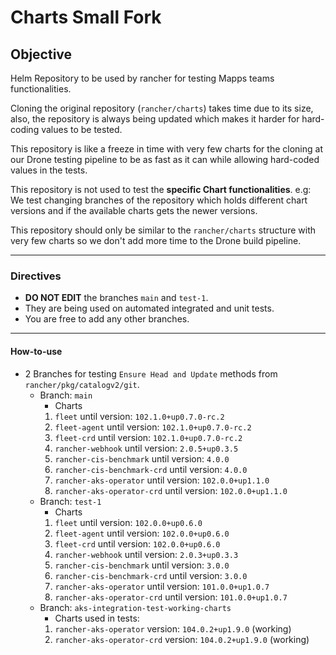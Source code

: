 # Charts Small Fork

## Objective

Helm Repository to be used by rancher for testing Mapps teams functionalities.

Cloning the original repository (`rancher/charts`) takes time due to its size,
also, the repository is always being updated which makes it harder for hard-coding values to be tested.

This repository is like a freeze in time with very few charts for the cloning at our Drone testing pipeline to be as fast as it can while allowing hard-coded values in the tests.

This repository is not used to test the **specific Chart functionalities**.
e.g: We test changing branches of the repository which holds different chart versions and if the available charts gets the newer versions.

This repository should only be similar to the `rancher/charts` structure with very few charts so we don't add more time to the Drone build pipeline.

---

### Directives

- **DO NOT EDIT** the branches `main` and `test-1`.
- They are being used on automated integrated and unit tests.
- You are free to add any other branches.

---

#### How-to-use

- 2 Branches for testing `Ensure Head and Update` methods from `rancher/pkg/catalogv2/git`.
    - Branch: `main`
        - Charts
        1. `fleet` until version: `102.1.0+up0.7.0-rc.2`
        2. `fleet-agent` until version: `102.1.0+up0.7.0-rc.2`
        3. `fleet-crd` until version: `102.1.0+up0.7.0-rc.2`
        4. `rancher-webhook` until version: `2.0.5+up0.3.5`
        5. `rancher-cis-benchmark` until version: `4.0.0`
        6. `rancher-cis-benchmark-crd` until version: `4.0.0`
        7. `rancher-aks-operator` until version: `102.0.0+up1.1.0`
        8. `rancher-aks-operator-crd` until version: `102.0.0+up1.1.0`
    - Branch: `test-1`
        - Charts
        1. `fleet` until version: `102.0.0+up0.6.0`
        2. `fleet-agent` until version: `102.0.0+up0.6.0`
        3. `fleet-crd` until version: `102.0.0+up0.6.0`
        4. `rancher-webhook` until version: `2.0.3+up0.3.3`
        5. `rancher-cis-benchmark` until version: `3.0.0`
        6. `rancher-cis-benchmark-crd` until version: `3.0.0`
        7. `rancher-aks-operator` until version: `101.0.0+up1.0.7`
        8. `rancher-aks-operator-crd` until version: `101.0.0+up1.0.7`
    - Branch: `aks-integration-test-working-charts`
        - Charts used in tests:
        1. `rancher-aks-operator` version: `104.0.2+up1.9.0` (working)
        2. `rancher-aks-operator-crd` version: `104.0.2+up1.9.0` (working)